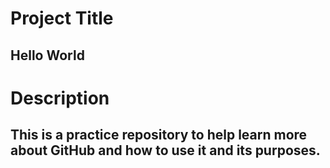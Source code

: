 # Project Title
## Hello World
# Description
## This is a practice repository to help learn more about GitHub and how to use it and its purposes.
